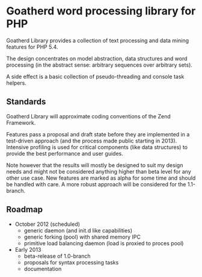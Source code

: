 Goatherd word processing library for PHP
========================================

Goatherd Library provides a collection of text processing and data mining features for PHP 5.4.

The design concentrates on model abstraction, data structures and word processing
(in the abstract sense: arbitrary sequences over arbitrary sets).

A side effect is a basic collection of pseudo-threading and console task helpers.

Standards
---------

Goatherd Library will approximate coding conventions of the Zend Framework.

Features pass a proposal and draft state before they are implemented in a test-driven approach
(and the process made public starting in 2013).
Intensive profiling is used for critical components (like data structures) to provide the best
performance and user guides.

Note however that the results will mostly be designed to suit my design needs and might not be
considered anything higher than beta level for any other use case.
New features are marked as alpha for some time and should be handled with care.
A more robust approach will be considered for the 1.1-branch.

Roadmap
-------

 * October 2012 (scheduled)
   * generic daemon (and init.d like capabilities)
   * generic forking (pool) with shared memory IPC
   * primitive load balancing daemon (load is proxied to proces pool)
 * Early 2013
   * beta-release of 1.0-branch
   * proposals for syntax processing tasks
   * documentation
